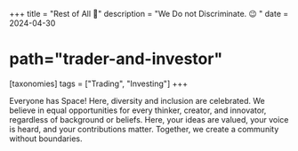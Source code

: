 +++
title = "Rest of All 👻"
description = "We Do not Discriminate. 😉 "
date = 2024-04-30
# path="trader-and-investor"

[taxonomies] 
tags = ["Trading", "Investing"]
+++

Everyone has Space! Here, diversity and inclusion are celebrated. We believe in equal opportunities for every thinker, creator, and innovator, regardless of background or beliefs. Here, your ideas are valued, your voice is heard, and your contributions matter. Together, we create a community without boundaries.